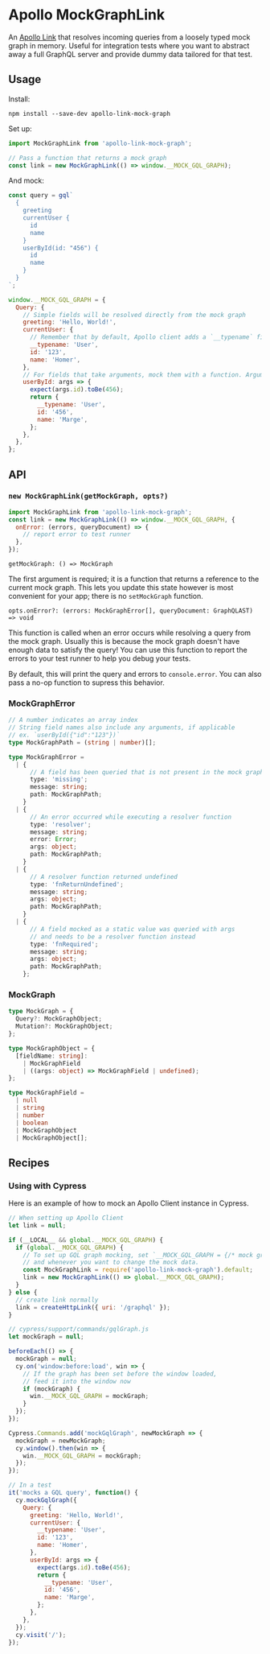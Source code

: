 # Apollo MockGraphLink

An [Apollo Link](https://www.apollographql.com/docs/link/) that resolves incoming queries from a loosely typed mock graph in memory. Useful for integration tests where you want to abstract away a full GraphQL server and provide dummy data tailored for that test.

## Usage

Install:

```
npm install --save-dev apollo-link-mock-graph
```

Set up:

```js
import MockGraphLink from 'apollo-link-mock-graph';

// Pass a function that returns a mock graph
const link = new MockGraphLink(() => window.__MOCK_GQL_GRAPH);
```

And mock:

```js
const query = gql`
  {
    greeting
    currentUser {
      id
      name
    }
    userById(id: "456") {
      id
      name
    }
  }
`;

window.__MOCK_GQL_GRAPH = {
  Query: {
    // Simple fields will be resolved directly from the mock graph
    greeting: 'Hello, World!',
    currentUser: {
      // Remember that by default, Apollo client adds a `__typename` field to every queried object
      __typename: 'User',
      id: '123',
      name: 'Homer',
    },
    // For fields that take arguments, mock them with a function. Arguments are passed as an object.
    userById: args => {
      expect(args.id).toBe(456);
      return {
        __typename: 'User',
        id: '456',
        name: 'Marge',
      };
    },
  },
};
```

## API

### `new MockGraphLink(getMockGraph, opts?)`

```js
import MockGraphLink from 'apollo-link-mock-graph';
const link = new MockGraphLink(() => window.__MOCK_GQL_GRAPH, {
  onError: (errors, queryDocument) => {
    // report error to test runner
  },
});
```

`getMockGraph: () => MockGraph`

The first argument is required; it is a function that returns a reference to the current mock graph. This lets you update this state however is most convenient for your app; there is no `setMockGraph` function.

`opts.onError?: (errors: MockGraphError[], queryDocument: GraphQLAST) => void`

This function is called when an error occurs while resolving a query from the mock graph. Usually this is because the mock graph doesn't have enough data to satisfy the query! You can use this function to report the errors to your test runner to help you debug your tests.

By default, this will print the query and errors to `console.error`. You can also pass a no-op function to supress this behavior.

### MockGraphError

```ts
// A number indicates an array index
// String field names also include any arguments, if applicable
// ex. `userById({"id":"123"})`
type MockGraphPath = (string | number)[];

type MockGraphError =
  | {
      // A field has been queried that is not present in the mock graph
      type: 'missing';
      message: string;
      path: MockGraphPath;
    }
  | {
      // An error occurred while executing a resolver function
      type: 'resolver';
      message: string;
      error: Error;
      args: object;
      path: MockGraphPath;
    }
  | {
      // A resolver function returned undefined
      type: 'fnReturnUndefined';
      message: string;
      args: object;
      path: MockGraphPath;
    }
  | {
      // A field mocked as a static value was queried with args
      // and needs to be a resolver function instead
      type: 'fnRequired';
      message: string;
      args: object;
      path: MockGraphPath;
    };
```

### MockGraph

```ts
type MockGraph = {
  Query?: MockGraphObject;
  Mutation?: MockGraphObject;
};

type MockGraphObject = {
  [fieldName: string]:
    | MockGraphField
    | ((args: object) => MockGraphField | undefined);
};

type MockGraphField =
  | null
  | string
  | number
  | boolean
  | MockGraphObject
  | MockGraphObject[];
```

## Recipes

### Using with Cypress

Here is an example of how to mock an Apollo Client instance in Cypress.

```js
// When setting up Apollo Client
let link = null;

if (__LOCAL__ && global.__MOCK_GQL_GRAPH) {
  if (global.__MOCK_GQL_GRAPH) {
    // To set up GQL graph mocking, set `__MOCK_GQL_GRAPH = {/* mock graph data goes here */}` before the app inits
    // and whenever you want to change the mock data.
    const MockGraphLink = require('apollo-link-mock-graph').default;
    link = new MockGraphLink(() => global.__MOCK_GQL_GRAPH);
  }
} else {
  // create link normally
  link = createHttpLink({ uri: '/graphql' });
}
```

```js
// cypress/support/commands/gqlGraph.js
let mockGraph = null;

beforeEach(() => {
  mockGraph = null;
  cy.on('window:before:load', win => {
    // If the graph has been set before the window loaded,
    // feed it into the window now
    if (mockGraph) {
      win.__MOCK_GQL_GRAPH = mockGraph;
    }
  });
});

Cypress.Commands.add('mockGqlGraph', newMockGraph => {
  mockGraph = newMockGraph;
  cy.window().then(win => {
    win.__MOCK_GQL_GRAPH = mockGraph;
  });
});
```

```js
// In a test
it('mocks a GQL query', function() {
  cy.mockGqlGraph({
    Query: {
      greeting: 'Hello, World!',
      currentUser: {
        __typename: 'User',
        id: '123',
        name: 'Homer',
      },
      userById: args => {
        expect(args.id).toBe(456);
        return {
          __typename: 'User',
          id: '456',
          name: 'Marge',
        };
      },
    },
  });
  cy.visit('/');
});
```
